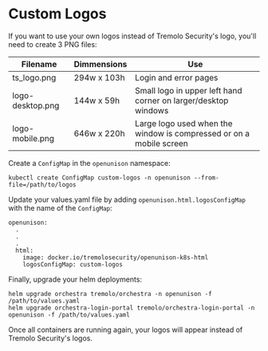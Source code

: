 # Custom Logos

If you want to use your own logos instead of Tremolo Security's logo, you'll need to create 3 PNG files:

| Filename | Dimmensions | Use |
| -------- | ----------- | --- |
| ts_logo.png | 294w x 103h | Login and error pages |
| logo-desktop.png | 144w x 59h | Small logo in upper left hand corner on larger/desktop windows |
| logo-mobile.png | 646w x 220h | Large logo used when the window is compressed or on a mobile screen |

Create a `ConfigMap` in the `openunison` namespace:

```
kubectl create ConfigMap custom-logos -n openunison --from-file=/path/to/logos
```

Update your values.yaml file by adding `openunison.html.logosConfigMap` with the name of the `ConfigMap`:

```
openunison:
  .
  .
  .
  html:
    image: docker.io/tremolosecurity/openunison-k8s-html
    logosConfigMap: custom-logos
```

Finally, upgrade your helm deployments:

```
helm upgrade orchestra tremolo/orchestra -n openunison -f /path/to/values.yaml
helm upgrade orchestra-login-portal tremolo/orchestra-login-portal -n openunison -f /path/to/values.yaml
```

Once all containers are running again, your logos will appear instead of Tremolo Security's logos.